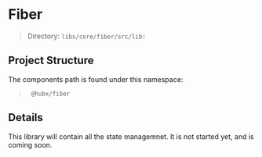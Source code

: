 # Fiber

> Directory: `libs/core/fiber/src/lib:`

## Project Structure

The components path is found under this namespace:
   > ` @hubx/fiber`

## Details

This library will contain all the state managemnet.  It is not started yet, and is coming soon.
